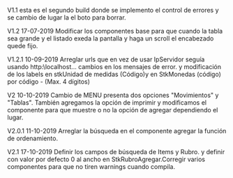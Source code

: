 V1.1
    esta es el segundo build donde se implemento el control de errores y se cambio de lugar la el boto para borrar.

V1.2 17-07-2019
    Modificar los componentes base para que cuando la tabla sea grande y el listado exeda la pantalla y haga un scroll el encabezado quede fijo.

V1.2.1 10-09-2019
    Arreglar urls que en vez de usar IpServidor seguía usando http:\\localhost...
    cambios en los mensajes de error. y modificación de los labels en stkUnidad de medidas (Código)y en StkMonedas (código) por código - (Max. 4 dígitos)

V2 10-10-2019
    Cambio de MENU presenta dos opciones "Movimientos" y "Tablas". También agregamos la opción de imprimir y modificamos el componente <StkFab> para que muestre o no la opción de agregar dependiendo el lugar.

V2.0.1 11-10-2019
    Arreglar la búsqueda en el componente <ListaPrecios> agregar la función de ordenamiento.

V2.1 17-10-2019
    Definir los campos de búsqueda de Items y Rubro. y definir con valor por defecto 0 al ancho en StkRubroAgregar.Corregir varios componentes para que no tiren warnings cuando compila.